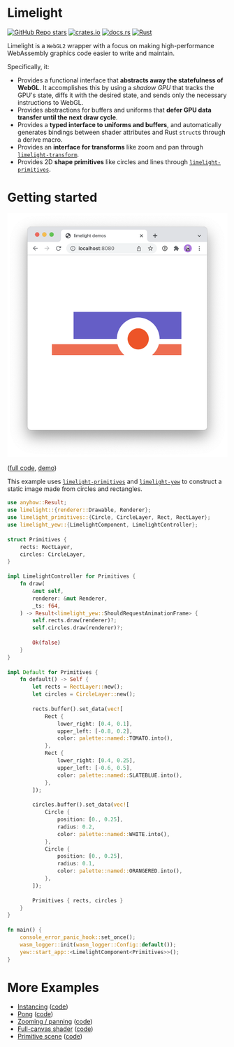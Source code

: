 # Limelight

[![GitHub Repo stars](https://img.shields.io/github/stars/drifting-in-space/limelight?style=social)](https://github.com/drifting-in-space/limelight)
[![crates.io](https://img.shields.io/crates/v/limelight.svg)](https://crates.io/crates/limelight)
[![docs.rs](https://img.shields.io/badge/docs-release-brightgreen)](https://docs.rs/limelight/)
[![Rust](https://github.com/drifting-in-space/limelight/actions/workflows/rust.yml/badge.svg)](https://github.com/drifting-in-space/limelight/actions/workflows/rust.yml)

Limelight is a `WebGL2` wrapper with a focus on making high-performance WebAssembly graphics code easier to
write and maintain.

Specifically, it:
- Provides a functional interface that **abstracts away the statefulness of WebGL**.
  It accomplishes this by using a *shadow GPU* that tracks the GPU's state, diffs it with the
  desired state, and sends only the necessary instructions to WebGL.
- Provides abstractions for buffers and uniforms that **defer GPU data transfer until the next draw cycle**.
- Provides a **typed interface to uniforms and buffers**, and automatically generates bindings
  between shader attributes and Rust `struct`s through a derive macro.
- Provides an **interface for transforms** like zoom and pan through [`limelight-transform`](https://github.com/drifting-in-space/limelight/tree/main/transform).
- Provides 2D **shape primitives** like circles and lines through [`limelight-primitives`](https://github.com/drifting-in-space/limelight/tree/main/primitives).

# Getting started

[![Abstract art made from circles and rectangles.](https://github.com/drifting-in-space/limelight/raw/main/assets/05-primitives.png)](https://drifting-in-space.github.io/limelight/05-primitives/)

([full code](https://github.com/drifting-in-space/limelight/tree/main/examples/05-primitives),
[demo](https://drifting-in-space.github.io/limelight/05-primitives/))

This example uses [`limelight-primitives`](https://github.com/drifting-in-space/limelight/tree/main/primitives)
and [`limelight-yew`](https://github.com/drifting-in-space/limelight/tree/main/yew) to construct a static image
made from circles and rectangles.

```rust
use anyhow::Result;
use limelight::{renderer::Drawable, Renderer};
use limelight_primitives::{Circle, CircleLayer, Rect, RectLayer};
use limelight_yew::{LimelightComponent, LimelightController};

struct Primitives {
    rects: RectLayer,
    circles: CircleLayer,
}

impl LimelightController for Primitives {
    fn draw(
        &mut self,
        renderer: &mut Renderer,
        _ts: f64,
    ) -> Result<limelight_yew::ShouldRequestAnimationFrame> {
        self.rects.draw(renderer)?;
        self.circles.draw(renderer)?;

        Ok(false)
    }
}

impl Default for Primitives {
    fn default() -> Self {
        let rects = RectLayer::new();
        let circles = CircleLayer::new();

        rects.buffer().set_data(vec![
            Rect {
                lower_right: [0.4, 0.1],
                upper_left: [-0.8, 0.2],
                color: palette::named::TOMATO.into(),
            },
            Rect {
                lower_right: [0.4, 0.25],
                upper_left: [-0.6, 0.5],
                color: palette::named::SLATEBLUE.into(),
            },
        ]);

        circles.buffer().set_data(vec![
            Circle {
                position: [0., 0.25],
                radius: 0.2,
                color: palette::named::WHITE.into(),
            },
            Circle {
                position: [0., 0.25],
                radius: 0.1,
                color: palette::named::ORANGERED.into(),
            },
        ]);

        Primitives { rects, circles }
    }
}

fn main() {
    console_error_panic_hook::set_once();
    wasm_logger::init(wasm_logger::Config::default());
    yew::start_app::<LimelightComponent<Primitives>>();
}
```

# More Examples

- [Instancing](https://drifting-in-space.github.io/limelight/instances/) ([code](https://github.com/drifting-in-space/limelight/tree/main/examples/instances))
- [Pong](https://drifting-in-space.github.io/limelight/pong/)  ([code](https://github.com/drifting-in-space/limelight/tree/main/examples/pong))
- [Zooming / panning](https://drifting-in-space.github.io/limelight/zoom-pan/) ([code](https://github.com/drifting-in-space/limelight/tree/main/examples/zoom-pan))
- [Full-canvas shader](https://drifting-in-space.github.io/limelight/shaderfun/) ([code](https://github.com/drifting-in-space/limelight/tree/main/examples/shaderfun))
- [Primitive scene](https://drifting-in-space.github.io/limelight/primitive-scene/) ([code](https://github.com/drifting-in-space/limelight/tree/main/examples/primitive-scene))